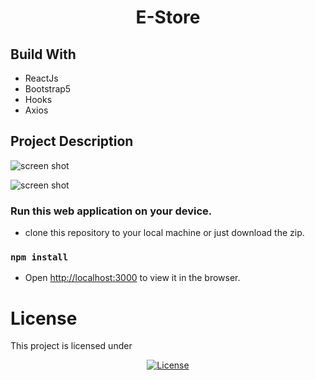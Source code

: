 <h1 align="center">E-Store</h1>

## Build With

- ReactJs
- Bootstrap5
- Hooks
- Axios

<!-- ### Project Link

- [Github Pages](https://niikpatil.github.io/e_store/) -->

## Project Description

![screen shot](https://github.com/Niikpatil/coding_challenge/blob/master/public/project_images/c1.png)

![screen shot](https://github.com/Niikpatil/coding_challenge/blob/master/public/project_images/c2.png)

### Run this web application on your device.

- clone this repository to your local machine or just download the zip.

### `npm install`

- Open [http://localhost:3000](http://localhost:3000) to view it in the browser.

# License

This project is licensed under

<p align="center">
<a href="https://github.com/Niikpatil/Employee_DBS/blob/master/LICENSE"><img src="https://poser.pugx.org/laravel/framework/license.svg" alt="License"></a>
</p>
